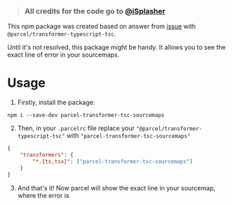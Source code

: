 > ### All credits for the code go to [@iSplasher](https://github.com/iSplasher)

This npm package was created based on answer from [issue](https://github.com/parcel-bundler/parcel/issues/7570) with `@parcel/transformer-typescript-tsc`.

Until it's not resolved, this package might be handy. It allows you to see the exact line of error in your sourcemaps.

# Usage

1. Firstly, install the package:

```
npm i --save-dev parcel-transformer-tsc-sourcemaps
```

2. Then, in your `.parcelrc` file replace your `"@parcel/transformer-typescript-tsc"` with `"parcel-transformer-tsc-sourcemaps"`

```json
{
	"transformers": {
    	"*.{ts,tsx}": ["parcel-transformer-tsc-sourcemaps"]
  	}
}
```

3. And that's it! Now parcel will show the exact line in your sourcemap, where the error is